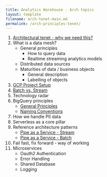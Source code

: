```yaml
---
title: Analytics Warehouse - Arch topics
layout: template
filename: arch-tenet-main.md
permalink: /arch-principles-tenet/
--- 
```

1. [Architectural tenet - why we need this?]({{site.baseurl}}/arch-principles-tenet/why-need-arch-tenet/)
2. What is a data mesh?
	- General principles
		- How to query data
		- Realtime streaming analytics models
	- Distributed data sources
	- Maturities of data / business objects
		- General description
		- Labelling of objects
2. [GCP Project Setup]({{site.baseurl}}/arch-principles-tenet/gcp-project-setup/gcp-project-setup/)
3. [Batch vs. Stream]({{site.baseurl}}/arch-principles-tenet/batch-vs-stream/)
4. Technology radar 
5. BigQuery principles
    - [General Principles]({{site.baseurl}}/arch-principles-tenet/bigquery-principles/general-principles/)
	- [Naming Conventions]({{site.baseurl}}/arch-principles-tenet/bigquery-principles/naming-conventions/)
6. How we handle PII data
7. Serverless as a core pillar
8. Reference architecture patterns
	- [Pipe as a Service - Stream]({{site.baseurl}}/arch-principles-tenet/ref-patterns/pipas-stream/)
	- [Pipe as a Service - Batch]({{site.baseurl}}/arch-principles-tenet/ref-patterns/pipas-batch/)
9. Fail fast, fix forward - way of working 
10. Microservices
	- Oauth2 Authentication
	- Error Handling
	- Shared Database
	- Logging
